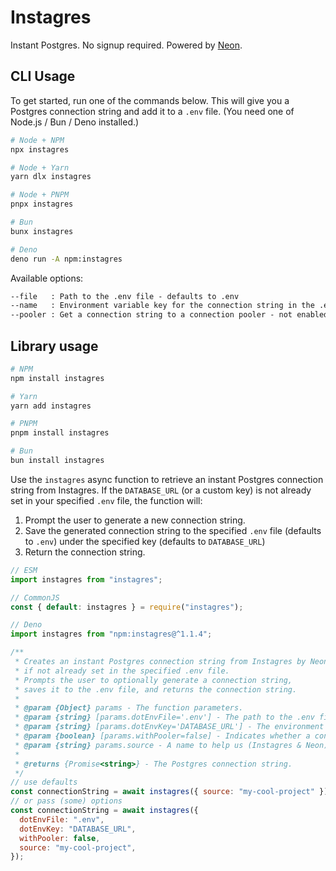 # Instagres

Instant Postgres. No signup required. Powered by [Neon](https://neon.tech).

## CLI Usage

To get started, run one of the commands below.
This will give you a Postgres connection string and add it to a `.env` file.
(You need one of Node.js / Bun / Deno installed.)

```sh
# Node + NPM
npx instagres

# Node + Yarn
yarn dlx instagres

# Node + PNPM
pnpx instagres

# Bun
bunx instagres

# Deno
deno run -A npm:instagres
```

Available options:

```txt
--file   : Path to the .env file - defaults to .env
--name   : Environment variable key for the connection string in the .env file - defaults to DATABASE_URL
--pooler : Get a connection string to a connection pooler - not enabled by default
```

## Library usage

```sh
# NPM
npm install instagres

# Yarn
yarn add instagres

# PNPM
pnpm install instagres

# Bun
bun install instagres
```

Use the `instagres` async function to retrieve an instant Postgres connection string from Instagres. If the `DATABASE_URL` (or a custom key) is not already set in your specified `.env` file, the function will:

1. Prompt the user to generate a new connection string.
1. Save the generated connection string to the specified `.env` file
   (defaults to `.env`) under the specified key (defaults to `DATABASE_URL`)
1. Return the connection string.

```js
// ESM
import instagres from "instagres";

// CommonJS
const { default: instagres } = require("instagres");

// Deno
import instagres from "npm:instagres@^1.1.4";

/**
 * Creates an instant Postgres connection string from Instagres by Neon
 * if not already set in the specified .env file.
 * Prompts the user to optionally generate a connection string,
 * saves it to the .env file, and returns the connection string.
 *
 * @param {Object} params - The function parameters.
 * @param {string} [params.dotEnvFile='.env'] - The path to the .env file.
 * @param {string} [params.dotEnvKey='DATABASE_URL'] - The environment variable key for the connection string.
 * @param {boolean} [params.withPooler=false] - Indicates whether a connection pooler should be used.
 * @param {string} params.source - A name to help us (Instagres & Neon) understand where this is coming from. You should set this to the name of your project.
 *
 * @returns {Promise<string>} - The Postgres connection string.
 */
// use defaults
const connectionString = await instagres({ source: "my-cool-project" });
// or pass (some) options
const connectionString = await instagres({
  dotEnvFile: ".env",
  dotEnvKey: "DATABASE_URL",
  withPooler: false,
  source: "my-cool-project",
});
```
